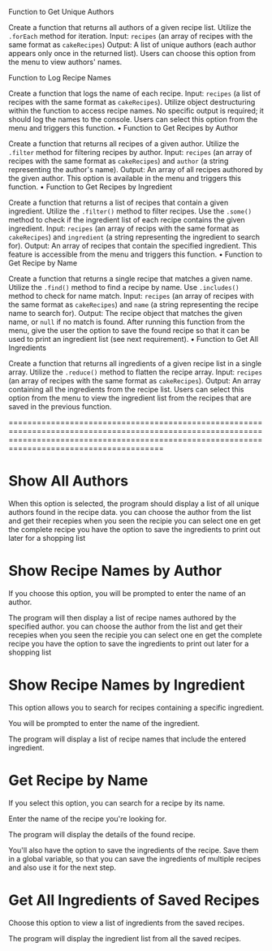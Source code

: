 Function to Get Unique Authors

Create a function that returns all authors of a given recipe list.
Utilize the `.forEach` method for iteration.
Input: `recipes` (an array of recipes with the same format as `cakeRecipes`)
Output: A list of unique authors (each author appears only once in the returned list).
Users can choose this option from the menu to view authors' names.

Function to Log Recipe Names

Create a function that logs the name of each recipe.
Input: `recipes` (a list of recipes with the same format as `cakeRecipes`).
Utilize object destructuring within the function to access recipe names.
No specific output is required; it should log the names to the console.
Users can select this option from the menu and triggers this function.
•
Function to Get Recipes by Author

Create a function that returns all recipes of a given author.
Utilize the `.filter` method for filtering recipes by author.
Input: `recipes` (an array of recipes with the same format as `cakeRecipes`) and `author` (a string representing the author's name).
Output: An array of all recipes authored by the given author.
This option is available in the menu and triggers this function.
•
Function to Get Recipes by Ingredient

Create a function that returns a list of recipes that contain a given ingredient.
Utilize the `.filter()` method to filter recipes.
Use the `.some()` method to check if the ingredient list of each recipe contains the given ingredient.
Input: `recipes` (an array of recips with the same format as `cakeRecipes`) and `ingredient` (a string representing the ingredient to search for).
Output: An array of recipes that contain the specified ingredient.
This feature is accessible from the menu and triggers this function.
•
Function to Get Recipe by Name

Create a function that returns a single recipe that matches a given name.
Utilize the `.find()` method to find a recipe by name.
Use `.includes()` method to check for name match.
Input: `recipes` (an array of recipes with the same format as `cakeRecipes`) and `name` (a string representing the recipe name to search for).
Output: The recipe object that matches the given name, or `null` if no match is found.
After running this function from the menu, give the user the option to save the found recipe so that it can be used to print an ingredient list (see next requirement).
•
Function to Get All Ingredients

Create a function that returns all ingredients of a given recipe list in a single array.
Utilize the `.reduce()` method to flatten the recipe array.
Input: `recipes` (an array of recipes with the same format as `cakeRecipes`).
Output: An array containing all the ingredients from the recipe list.
Users can select this option from the menu to view the ingredient list from the recipes that are saved in the previous function.

===================================================================================================================================================================================================

Show All Authors
===================================================================================================================================================================================================

When this option is selected, the program should display a list of all unique authors found in the recipe data.
you can choose the author from the list and get their recepies
when you seen the recipie you can select one  en get the complete recipe
you have the option to save the ingredients  to print out later  for a shopping list

Show Recipe Names by Author
===================================================================================================================================================================================================

If you choose this option, you will be prompted to enter the name of an author.

The program will then display a list of recipe names authored by the specified author.
you can choose the author from the list and get their recepies
when you seen the recipie you can select one  en get the complete recipe
you have the option to save the ingredients  to print out later  for a shopping list


Show Recipe Names by Ingredient
===================================================================================================================================================================================================


This option allows you to search for recipes containing a specific ingredient.

You will be prompted to enter the name of the ingredient.

The program will display a list of recipe names that include the entered ingredient.

Get Recipe by Name
===================================================================================================================================================================================================

If you select this option, you can search for a recipe by its name.

Enter the name of the recipe you're looking for.

The program will display the details of the found recipe.

You'll also have the option to save the ingredients of the recipe. Save them in a global variable, so that you can save the ingredients of multiple recipes and also use it for the next step. 

Get All Ingredients of Saved Recipes
===================================================================================================================================================================================================

Choose this option to view a list of ingredients from the saved recipes.

The program will display the ingredient list from all the saved recipes.
